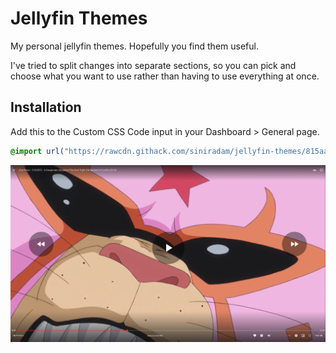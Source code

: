 # Jellyfin Themes
My personal jellyfin themes. Hopefully you find them useful.

I've tried to split changes into separate sections, so you can pick and choose what you want to use rather than having to use everything at once.


## Installation
Add this to the Custom CSS Code input in your Dashboard > General page.
```css
@import url("https://rawcdn.githack.com/siniradam/jellyfin-themes/815aab634239a20785da3219bf5c952730cda52c/comfort/main.css");
```

![Comfort Player](https://raw.githubusercontent.com/siniradam/jellyfin-themes/main/comfort/screenshots/player.png)
